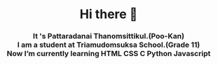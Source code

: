<h1 align="center">
Hi there 👋 </h1>
<h3 align="center">It 's Pattaradanai Thanomsittikul.(Poo-Kan)<br>
I am a student at Triamudomsuksa School.(Grade 11)<br>
Now I’m currently learning HTML CSS C Python Javascript
</h3> 
